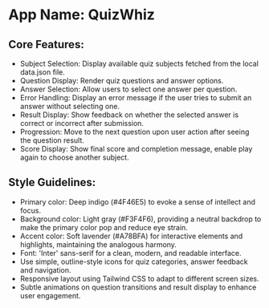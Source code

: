 # **App Name**: QuizWhiz

## Core Features:

- Subject Selection: Display available quiz subjects fetched from the local data.json file.
- Question Display: Render quiz questions and answer options.
- Answer Selection: Allow users to select one answer per question.
- Error Handling: Display an error message if the user tries to submit an answer without selecting one.
- Result Display: Show feedback on whether the selected answer is correct or incorrect after submission.
- Progression: Move to the next question upon user action after seeing the question result.
- Score Display: Show final score and completion message, enable play again to choose another subject.

## Style Guidelines:

- Primary color: Deep indigo (#4F46E5) to evoke a sense of intellect and focus. 
- Background color: Light gray (#F3F4F6), providing a neutral backdrop to make the primary color pop and reduce eye strain.
- Accent color: Soft lavender (#A78BFA) for interactive elements and highlights, maintaining the analogous harmony.
- Font: 'Inter' sans-serif for a clean, modern, and readable interface.
- Use simple, outline-style icons for quiz categories, answer feedback and navigation.
- Responsive layout using Tailwind CSS to adapt to different screen sizes.
- Subtle animations on question transitions and result display to enhance user engagement.